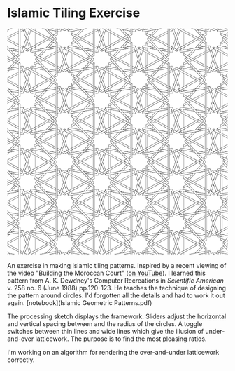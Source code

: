 # Islamic Tiling Exercise

![Islamic Tiling Exercise](tiling.png)

An exercise in making Islamic tiling patterns. Inspired by a recent viewing of the video "Building the Moroccan Court" ([on YouTube](https://www.youtube.com/watch?v=Og6cTlwBTrk)).  I learned this pattern from A. K. Dewdney's Computer Recreations in *Scientific American* v. 258 no. 6 (June 1988) pp.120-123. He teaches the technique of designing the pattern around circles. I'd forgotten all the details and had to work it out again. [notebook](Islamic Geometric Patterns.pdf)

The processing sketch displays the framework. Sliders adjust the horizontal and vertical spacing between and the radius of the circles. A toggle switches between thin lines and wide lines which give the illusion of under-and-over latticework. The purpose is to find the most pleasing ratios.

I'm working on an algorithm for rendering the over-and-under latticework correctly.


